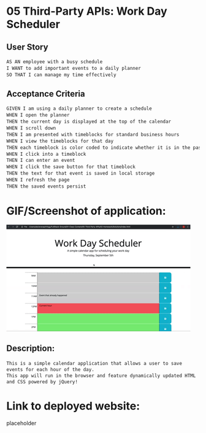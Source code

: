 # 05 Third-Party APIs: Work Day Scheduler

## User Story

```md
AS AN employee with a busy schedule
I WANT to add important events to a daily planner
SO THAT I can manage my time effectively
```

## Acceptance Criteria

```md
GIVEN I am using a daily planner to create a schedule
WHEN I open the planner
THEN the current day is displayed at the top of the calendar
WHEN I scroll down
THEN I am presented with timeblocks for standard business hours
WHEN I view the timeblocks for that day
THEN each timeblock is color coded to indicate whether it is in the past, present, or future
WHEN I click into a timeblock
THEN I can enter an event
WHEN I click the save button for that timeblock
THEN the text for that event is saved in local storage
WHEN I refresh the page
THEN the saved events persist
```

# GIF/Screenshot of application:

![A user clicks on slots on the color-coded calendar and edits the events.](./Assets/img/05-third-party-apis-homework-demo.gif)

## Description:
```
This is a simple calendar application that allows a user to save events for each hour of the day. 
This app will run in the browser and feature dynamically updated HTML and CSS powered by jQuery!
```

# Link to deployed website:
placeholder